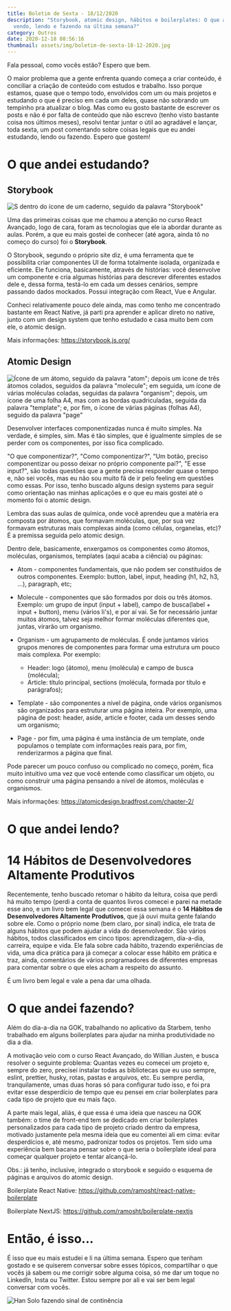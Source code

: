 ```yaml
---
title: Boletim de Sexta - 18/12/2020
description: "Storybook, atomic design, hábitos e boilerplates: O que andei
  vendo, lendo e fazendo na última semana?"
category: Outros
date: 2020-12-18 08:56:16
thumbnail: assets/img/boletim-de-sexta-18-12-2020.jpg
---
```

Fala pessoal, como vocês estão? Espero que bem.

O maior problema que a gente enfrenta quando começa a criar conteúdo, é conciliar a criação de conteúdo com estudos e trabalho. Isso porque estamos, quase que o tempo todo, envolvidos com um ou mais projetos e estudando o que é preciso em cada um deles, quase não sobrando um tempinho pra atualizar o blog. Mas como eu gosto bastante de escrever os posts e não é por falta de conteúdo que não escrevo (tenho visto bastante coisa nos últimos meses), resolvi tentar juntar o útil ao agradável e lançar, toda sexta, um post comentando sobre coisas legais que eu andei estudando, lendo ou fazendo. Espero que gostem!

# O que andei estudando?

## Storybook

![S dentro do ícone de um caderno, seguido da palavra "Storybook"](assets/img/storybook.jpg "Storybook")

Uma das primeiras coisas que me chamou a atenção no curso React Avançado, logo de cara, foram as tecnologias que ele ia abordar durante as aulas. Porém, a que eu mais gostei de conhecer (até agora, ainda tô no começo do curso) foi o **Storybook**.

O Storybook, segundo o próprio site diz, é uma ferramenta que te possibilita criar componentes UI de forma totalmente isolada, organizada e eficiente. Ele funciona, basicamente, através de histórias: você desenvolve um componente e cria algumas histórias para descrever diferentes estados dele e, dessa forma, testá-lo em cada um desses cenários, sempre passando dados mockados. Possui integração com React, Vue e Angular.

Conheci relativamente pouco dele ainda, mas como tenho me concentrado bastante em React Native, já parti pra aprender e aplicar direto no native, junto com um design system que tenho estudado e casa muito bem com ele, o atomic design.

Mais informações: [](https://storybook.js.org/)<https://storybook.js.org/>

## Atomic Design

![Ícone de um átomo, seguido da palavra "atom"; depois um ícone de três átomos colados, seguidos da palavra "molecule"; em seguida, um ícone de várias moléculas coladas, seguidas da palavra "organism"; depois, um ícone de uma folha A4, mas com as bordas quadriculadas, seguida da palavra "template"; e, por fim, o ícone de várias páginas (folhas A4), seguido da palavra "page"](assets/img/atomic-design.jpg "Essência do Atomic Design")

Desenvolver interfaces componentizadas nunca é muito simples. Na verdade, é simples, sim. Mas é tão simples, que é igualmente simples de se perder com os componentes, por isso fica complicado.

"O que componentizar?", "Como componentizar?", "Um botão, preciso componentizar ou posso deixar no próprio componente pai?", "E esse input?", são todas questões que a gente precisa responder quase o tempo e, não sei vocês, mas eu não sou muito fã de ir pelo feeling em questões como essas. Por isso, tenho buscado alguns design systems para seguir como orientação nas minhas aplicações e o que eu mais gostei até o momento foi o atomic design.

Lembra das suas aulas de química, onde você aprendeu que a matéria era composta por átomos, que formavam moléculas, que, por sua vez formavam estruturas mais complexas ainda (como células, organelas, etc)? É a premissa seguida pelo atomic design.

Dentro dele, basicamente, enxergamos os componentes como átomos, moléculas, organismos, templates (aqui acaba a ciência) ou páginas:

* Atom - componentes fundamentais, que não podem ser constituídos de outros componentes. Exemplo: button, label, input, heading (h1, h2, h3, ...), paragraph, etc;
* Molecule - componentes que são formados por dois ou três átomos. Exemplo: um grupo de input (input + label), campo de busca(label + input + button), menu (vários li's), e por aí vai. Se for necessário juntar muitos átomos, talvez seja melhor formar moléculas diferentes que, juntas, virarão um organismo.
* Organism - um agrupamento de moléculas. É onde juntamos vários grupos menores de componentes para formar uma estrutura um pouco mais complexa. Por exemplo:

  * Header: logo (átomo), menu (molécula) e campo de busca (molécula);
  * Article: título principal, sections (molécula, formada por título e parágrafos);
* Template - são componentes a nível de página, onde vários organismos são organizados para estruturar uma página inteira. Por exemplo, uma página de post: header, aside, article e footer, cada um desses sendo um organismo;
* Page - por fim, uma página é uma instância de um template, onde populamos o template com informações reais para, por fim, renderizarmos a página que final.

Pode parecer um pouco confuso ou complicado no começo, porém, fica muito intuitivo uma vez que você entende como classificar um objeto, ou como construir uma página pensando a nível de átomos, moléculas e organismos.

Mais informações: [](https://atomicdesign.bradfrost.com/chapter-2/)<https://atomicdesign.bradfrost.com/chapter-2/>

# O que andei lendo?

# **14 Hábitos de Desenvolvedores Altamente Produtivos**

Recentemente, tenho buscado retomar o hábito da leitura, coisa que perdi há muito tempo (perdi a conta de quantos livros comecei e parei na metade esse ano, e um livro bem legal que comecei essa semana é o **14 Hábitos de Desenvolvedores Altamente Produtivos**, que já ouvi muita gente falando sobre ele. Como o próprio nome (bem claro, por sinal) indica, ele trata de alguns hábitos que podem ajudar a vida do desenvolvedor. São vários hábitos, todos classificados em cinco tipos: aprendizagem, dia-a-dia, carreira, equipe e vida. Ele fala sobre cada hábito, trazendo experiências de vida, uma dica prática para já começar a colocar esse hábito em prática e traz, ainda, comentários de vários programadores de diferentes empresas para comentar sobre o que eles acham a respeito do assunto.

É um livro bem legal e vale a pena dar uma olhada.

# O que andei fazendo?

Além do dia-a-dia na GOK, trabalhando no aplicativo da Starbem, tenho trabalhado em alguns boilerplates para ajudar na minha produtividade no dia a dia.

A motivação veio com o curso React Avançado, do Willian Justen, e busca resolver o seguinte problema: Quantas vezes eu comecei um projeto e, sempre do zero, precisei instalar todas as bibliotecas que eu uso sempre, eslint, prettier, husky, rotas, pastas e arquivos, etc. Eu sempre perdia, tranquilamente, umas duas horas só para configurar tudo isso, e foi pra evitar esse desperdício de tempo que eu pensei em criar boilerplates para cada tipo de projeto que eu mais faço.

A parte mais legal, aliás, é que essa é uma ideia que nasceu na GOK também: o time de front-end tem se dedicado em criar boilerplates personalizados para cada tipo de projeto criado dentro da empresa, motivado justamente pela mesma ideia que eu comentei ali em cima: evitar desperdícios e, até mesmo, padronizar todos os projetos. Tem sido uma experiência bem bacana pensar sobre o que seria o boilerplate ideal para começar qualquer projeto e tentar alcançá-lo.

Obs.: já tenho, inclusive, integrado o storybook e seguido o esquema de páginas e arquivos do atomic design.

Boilerplate React Native: [](https://github.com/ramosht/react-native-boilerplate)<https://github.com/ramosht/react-native-boilerplate>

Boilerplate NextJS: [](https://github.com/ramosht/boilerplate-nextjs)<https://github.com/ramosht/boilerplate-nextjs>

# Então, é isso...

É isso que eu mais estudei e li na última semana. Espero que tenham gostado e se quiserem conversar sobre esses tópicos, compartilhar o que vocês já sabem ou me corrigir sobre alguma coisa, só me dar um toque no LinkedIn, Insta ou Twitter. Estou sempre por ali e vai ser bem legal conversar com vocês.

![Han Solo fazendo sinal de continência](assets/img/tenor.gif "See ya!")